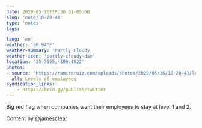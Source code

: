 ```yaml
---
date: 2020-05-16T18:30:31-05:00
slug: 'note/18-28-41'
type: 'notes'
tags:

lang: 'en'
weather: '86.94°F'
weather-summary: 'Partly Cloudy'
weather-icon: 'partly-cloudy-day'
location: '25.7555,-100.4022'
photos:
- source: 'https://ramiroruiz.com/uploads/photos/2020/05/16/18-28-41/levels-of-employees-.png'
  alt: Levels of employees 
syndication_links:
    - https://brid.gy/publish/twitter
---
```

Big red flag when companies want their  employees to stay at level 1 and 2.

Content by [@jamesclear](https://twitter.com/@jamesclear) 
